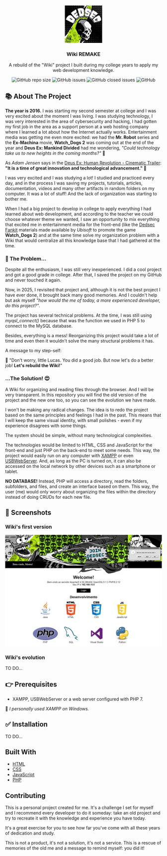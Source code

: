 
<!-- LOGO -->
<p align="center">
  <img src="logo.jpg" alt="Logo" width="120">
  <h3 align="center">Wiki REMAKE</h3>
  
  <p align="center">A rebuild of the "Wiki" project I built during my college years to apply my web development knowledge.</p>
  <!-- TO DO PROJECT SHIELDS -->
  <div align="center">
      <img alt="GitHub repo size" src="https://img.shields.io/github/repo-size/lucasfrag/Wiki-REMAKE.svg?style=flat-square">  
      <img alt="GitHub issues" src="https://img.shields.io/github/issues-raw/lucasfrag/Wiki-REMAKE.svg?style=flat-square"> 
      <img alt="GitHub closed issues" src="https://img.shields.io/github/issues-closed-raw/lucasfrag/Wiki-REMAKE.svg?style=flat-square"> 
      <img alt="GitHub" src="https://img.shields.io/github/license/lucasfrag/Wiki-REMAKE.svg?style=flat-square">
  </div>
</p>

<!-- ABOUT THE PROJECT -->
## 📚 About The Project
**The year is 2016.** I was starting my second semester at college and I was very excited about the moment I was living. I was studying technology, I was very interested in the area of ​​cybersecurity and hacking, I had gotten my first job in the area as a support person at a web hosting company where I learned a lot about how the Internet actually works. Entertainment media was getting me even more excited: we had the **Mr. Robot** series and the **Ex-Machina** movie, **Watch_Dogs 2** was coming out at the end of the year and **Deus Ex: Mankind Divided** had me wondering, *"Could technology take us to new heights in the coming months?"* 🤯

As *Adam Jensen* says in the [Deus Ex: Human Revolution - Cinematic Trailer](https://www.youtube.com/watch?v=Kq5KWLqUewc&ab_channel=IGN): **"It is a time of great innovation and technological advancement." 💬**

I was very excited and I was studying a lot! I studied and practiced every day, and in the process I was saving my projects, tutorials, articles, documentation, videos and many other artifacts in random folders on my computer. It was a lot of stuff! And the lack of organization was starting to bother me.

When I had a big project to develop in college to apply everything I had learned about web development, and according to the teacher we could choose whatever theme we wanted, I saw an opportunity to mix everything that excited me in entertainment media for the front-end (like the [Dedsec Fankit](https://news.ubisoft.com/en-us/article/13qrfvKY8TBLMHHDSe2zdh/watch-dogs-2-grab-the-dedsec-fankit-and-marcus-holloway-cosplay-guide) materials made available by *Ubisoft* to promote the game **Watch_Dogs 2**) and at the same time solve my organization problem with a Wiki that would centralize all this knowledge base that I had gathered at the time.

### 🤔 The Problem...
Despite all the enthusiasm, I was still very inexperienced. I did a cool project and got a good grade in college. After that, I saved the project on my GitHub and never touched it again.

Now, in 2025, I revisited that project and, although it is not the best project I have ever done, it brought back many good memories. And I couldn't help but ask myself *"how would the me of today, a more experienced developer, do this project?"*.

The project has several technical problems. At the time, I was still using *myqsl_connect()* because that was the function we used in PHP 5 to connect to the MySQL database.

Besides, everything is a mess! Reorganizing this project would take a lot of time and even then it wouldn't solve the many structural problems it has.

A message to my step-self:

💬 "Don't worry, little Lucas. You did a good job. But now let's do a better job! **Let's rebuild the Wiki!**"

### ...The Solution! 😍

A Wiki for organizing and reading files through the browser.
And I will be very transparent. In this repository you will find the old version of the project and the new one too, so you can see the evolution we have made.

I won't be making any radical changes. The idea is to redo the project based on the same principles and feelings I had in the past. This means that I will keep the same visual identity, with small polishes - even if my experience disagrees with some things.

The system should be simple, without many technological complexities. 

The technologies would be limited to HTML, CSS and JavaScript for the front-end and just PHP on the back-end to meet some needs. This way, the project would easily run on any computer with [XAMPP](https://www.apachefriends.org/pt_br/index.html) or even [USBWebServer](https://usbwebserver.yura.mk.ua/).
And, as long as the PC is turned on, it can also be accessed on the local network by other devices such as a smartphone or tablet.

<b>NO DATABASE!</b> Instead, PHP will access a directory, read the folders, subfolders, and files, and create an interface based on them. This way, the user (me) would only worry about organizing the files within the directory instead of doing CRUDs for each new file.


## 📸 Screenshots

### Wiki's first version
<img src="https://github.com/lucasfrag/Wiki-REMAKE/blob/main/old_project/sample/01.png">

### Wiki's evolution
TO DO...


## 👉 Prerequisites 

- XAMPP, USBWebServer or a web server configured with PHP 7.

💬<i> I personally used XAMPP on Windows.</i>


## ✅ Installation

TO DO...

## Built With
- [HTML](https://developer.mozilla.org/en-US/docs/Web/HTML)
- [CSS](https://developer.mozilla.org/en-US/docs/Web/CSS)
- [JavaScript](https://developer.mozilla.org/en-US/docs/Web/JavaScript)
- [PHP](https://www.php.net/)

## Contributing
This is a personal project created for me. It's a challenge I set for myself and I recommend every developer to do it someday: take an old project and try to recreate it with the knowledge and experience you have today.

It's a great exercise for you to see how far you've come with all these years of dedication and study.

This is not a product, it's not a solution, it's not a service. This is a rescue of memories of the old me and a message to remind myself: you did it!


